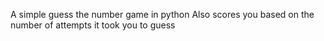 A simple guess the number game in python
Also scores you based on the number of attempts it took you to guess
